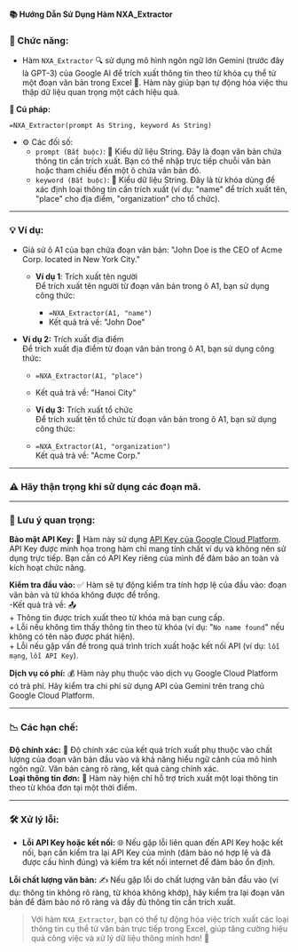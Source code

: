**📚 Hướng Dẫn Sử Dụng Hàm NXA_Extractor**  
### 🌟 Chức năng:  
- Hàm `NXA_Extractor` 🔍 sử dụng mô hình ngôn ngữ lớn Gemini (trước đây là GPT-3) của Google AI để trích xuất thông tin theo từ khóa cụ thể từ một đoạn văn bản trong Excel 📝. Hàm này giúp bạn tự động hóa việc thu thập dữ liệu quan trọng một cách hiệu quả.  

**📝 Cú pháp:**  

`=NXA_Extractor(prompt As String, keyword As String)`  

  - ⚙️ Các đối số:  
      - `prompt (Bắt buộc)`: 🔑 Kiểu dữ liệu String. Đây là đoạn văn bản chứa thông tin cần trích xuất. Bạn có thể nhập trực tiếp chuỗi văn bản hoặc tham chiếu đến một ô chứa văn bản đó.  
      - `keyword (Bắt buộc)`: 🔑 Kiểu dữ liệu String. Đây là từ khóa dùng để xác định loại thông tin cần trích xuất (ví dụ: "name" để trích xuất tên, "place" cho địa điểm, "organization" cho tổ chức).  

---

### 💡 Ví dụ:  
  - Giả sử ô A1 của bạn chứa đoạn văn bản: "John Doe is the CEO of Acme Corp. located in New York City."  

    - **Ví dụ 1**: Trích xuất tên người  
      Để trích xuất tên người từ đoạn văn bản trong ô A1, bạn sử dụng công thức:  

      - `=NXA_Extractor(A1, "name")`  
      - Kết quả trả về: "John Doe"  

  - **Ví dụ 2:** Trích xuất địa điểm  
      Để trích xuất địa điểm từ đoạn văn bản trong ô A1, bạn sử dụng công thức:  

     - `=NXA_Extractor(A1, "place")`  
     - Kết quả trả về: "Hanoi City"  

    - **Ví dụ 3:** Trích xuất tổ chức  
      Để trích xuất tên tổ chức từ đoạn văn bản trong ô A1, bạn sử dụng công thức:  

    - `=NXA_Extractor(A1, "organization")`  
      Kết quả trả về: "Acme Corp."  

---

### ⚠️ Hãy thận trọng khi sử dụng các đoạn mã.  

---

### 📌 Lưu ý quan trọng:  
**Bảo mật API Key:** 🔑 Hàm này sử dụng [API Key của Google Cloud Platform](https://aistudio.google.com/app/apikey). API Key được minh họa trong hàm chỉ mang tính chất ví dụ và không nên sử dụng trực tiếp. Bạn cần có API Key riêng của mình để đảm bảo an toàn và kích hoạt chức năng.  

**Kiểm tra đầu vào:** ✅ Hàm sẽ tự động kiểm tra tính hợp lệ của đầu vào: đoạn văn bản và từ khóa không được để trống.  
      -Kết quả trả về: 📤  
        + Thông tin được trích xuất theo từ khóa mà bạn cung cấp.  
        + Lỗi nếu không tìm thấy thông tin theo từ khóa (ví dụ: "`No name found`" nếu không có tên nào được phát hiện).  
        + Lỗi nếu gặp vấn đề trong quá trình trích xuất hoặc kết nối API (ví dụ: `lỗi mạng`, `lỗi API Key`).  
        
**Dịch vụ có phí:** 💰 Hàm này phụ thuộc vào dịch vụ Google Cloud Platform có trả phí. Hãy kiểm tra chi phí sử dụng API của Gemini trên trang chủ Google Cloud Platform.  

---

### 📉 Các hạn chế:  

**Độ chính xác:** 🎯 Độ chính xác của kết quả trích xuất phụ thuộc vào chất lượng của đoạn văn bản đầu vào và khả năng hiểu ngữ cảnh của mô hình ngôn ngữ. Văn bản càng rõ ràng, kết quả càng chính xác.  
**Loại thông tin đơn:** 🔢 Hàm này hiện chỉ hỗ trợ trích xuất một loại thông tin theo từ khóa đơn tại một thời điểm.  

---

### 🛠️ Xử lý lỗi:  

  - **Lỗi API Key hoặc kết nối:** 🌐 Nếu gặp lỗi liên quan đến API Key hoặc kết nối, bạn cần kiểm tra lại API Key của mình (đảm bảo nó hợp lệ và đã được cấu hình đúng) và kiểm tra kết nối internet để đảm bảo ổn định.  

**Lỗi chất lượng văn bản:** ✍️ Nếu gặp lỗi do chất lượng văn bản đầu vào (ví dụ: thông tin không rõ ràng, từ khóa không khớp), hãy kiểm tra lại đoạn văn bản để đảm bảo nó rõ ràng và đầy đủ thông tin cần trích xuất.  

> Với hàm `NXA_Extractor`, bạn có thể tự động hóa việc trích xuất các loại thông tin cụ thể từ văn bản trực tiếp trong Excel, giúp tăng cường hiệu quả công việc và xử lý dữ liệu thông minh hơn! 🚀  
